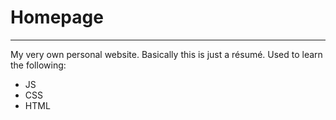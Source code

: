 # Homepage
***
My very own personal website. Basically this is just a résumé.
Used to learn the following:
* JS
* CSS
* HTML
